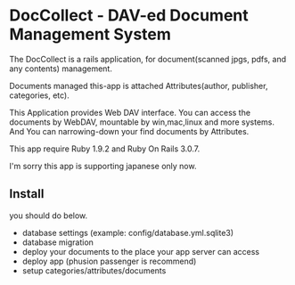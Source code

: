 # DocCollect - DAV-ed Document Management System

The DocCollect is a rails application, for document(scanned jpgs, pdfs, and any contents)  management.

Documents managed this-app is attached Attributes(author, publisher, categories, etc).

This Application provides Web DAV interface. You can access the documents by WebDAV, mountable by win,mac,linux and more systems. And You can narrowing-down your find documents by Attributes.

This app require Ruby 1.9.2 and Ruby On Rails 3.0.7.

I'm sorry this app is supporting japanese only now.

## Install

you should do below.

* database settings (example: config/database.yml.sqlite3)
* database migration
* deploy your documents to the place your app server can access
* deploy app (phusion passenger is recommend)
* setup categories/attributes/documents
